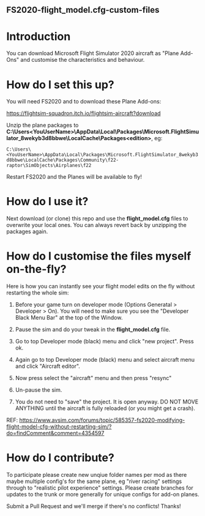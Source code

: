 ## FS2020-flight_model.cfg-custom-files


# Introduction

You can download Microsoft Flight Simulator 2020 aircraft as "Plane Add-Ons" and customise the characteristics and behaviour.


# How do I set this up?

You will need FS2020 and to download these Plane Add-ons:

https://flightsim-squadron.itch.io/flightsim-aircraft?download

Unzip the plane packages to **C:\Users\<YouUserName>\AppData\Local\Packages\Microsoft.FlightSimulator_8wekyb3d8bbwe\LocalCache\Packages\<edition>**, eg:

`C:\Users\<YouUserName>\AppData\Local\Packages\Microsoft.FlightSimulator_8wekyb3d8bbwe\LocalCache\Packages\Community\f22-raptor\SimObjects\Airplanes\f22`

Restart FS2020 and the Planes will be available to fly!


# How do I use it?

Next download (or clone) this repo and use the **flight_model.cfg** files to overwrite your local ones. You can always revert back by unzipping the packages again.


# How do I customise the files myself on-the-fly?

Here is how you can instantly see your flight model edits on the fly without restarting the whole sim:

1. Before your game turn on developer mode (Options Generatal > Developer > On). You will need to make sure you see the "Developer Black Menu Bar" at the top of the Window.

2. Pause the sim and do your tweak in the **flight_model.cfg** file.

3. Go to top Developer mode (black) menu and click "new project". Press ok.

4. Again go to top Developer mode (black) menu and select aircraft menu and click "Aircraft editor".

5. Now press select the "aircraft" menu and then press "resync"

6. Un-pause the sim.

7. You do not need to "save" the project. It is open anyway. DO NOT MOVE ANYTHING until the aircraft is fully reloaded (or you might get a crash).

REF: https://www.avsim.com/forums/topic/585357-fs2020-modifying-flight-model-cfg-without-restarting-sim/?do=findComment&comment=4354597


# How do I contribute?

To participate please create new unqiue folder names per mod as there maybe multiple config's for the same plane, eg "river racing" settings through to "realistic pilot experience" settings. Please create branches for updates to the trunk or more generally for unique configs for add-on planes.


Submit a Pull Request and we'll merge if there's no conflicts! Thanks!

